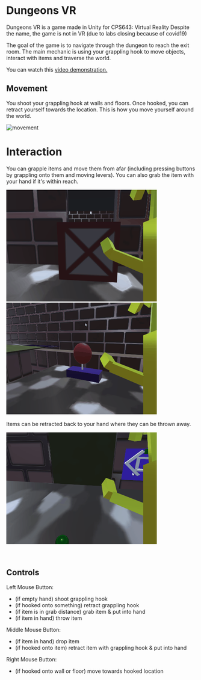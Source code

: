 # Dungeons VR
Dungeons VR is a game made in Unity for CPS643: Virtual Reality
Despite the name, the game is not in VR (due to labs closing because of covid19)

The goal of the game is to navigate through the dungeon to reach the exit room.
The main mechanic is using your grappling hook to move objects, interact with items
and traverse the world.

You can watch this [video demonstration.](https://youtu.be/4pU8Fa_Y8cY)

## Movement

You shoot your grappling hook at walls and floors. Once hooked, you can retract yourself towards
the location. This is how you move yourself around the world.

![movement](/media/traversal2.gif)

# Interaction

You can grapple items and move them from afar (including pressing buttons by grappling onto
them and moving levers). You can also grab the item with your hand if it's within reach.

![interaction1](/media/interaction1.gif) ![interaction2](/media/interaction2.gif)

Items can be retracted back to your hand where they can be thrown away.

![interaction3](/media/interaction3.gif)

<img>

## Controls


Left Mouse Button:
* (if empty hand) shoot grappling hook
* (if hooked onto something) retract grappling hook
* (if item is in grab distance) grab item & put into hand
* (if item in hand) throw item


Middle Mouse Button:
* (if item in hand) drop item
* (if hooked onto item) retract item with grappling hook & put into hand

Right Mouse Button:
* (if hooked onto wall or floor) move towards hooked location


